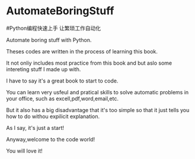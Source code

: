
# AutomateBoringStuff
#Python编程快速上手 让繁琐工作自动化 

Automate boring stuff with Python.

Theses codes are written in the process of learning this book.

It not onliy includes most practice from this book and but aslo some intereting stuff I made up with.

I have to say it's a great book to start to code.

You can learn very usfeul and pratical skills to solve automatic problems in your office, such as excell,pdf,word,email,etc.

But it also has a big disadvantage that it's too simple so that it just tells you how to do withou expilicit explanation.

As I say, it's just a start!

Anyway,welcome to the code world!

You will love it!
